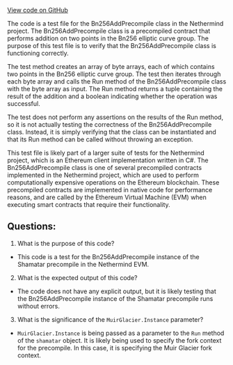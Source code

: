 [View code on GitHub](https://github.com/NethermindEth/nethermind/src/Nethermind/Nethermind.Evm.Test/BnAddPrecompileTests.cs)

The code is a test file for the Bn256AddPrecompile class in the Nethermind project. The Bn256AddPrecompile class is a precompiled contract that performs addition on two points in the Bn256 elliptic curve group. The purpose of this test file is to verify that the Bn256AddPrecompile class is functioning correctly.

The test method creates an array of byte arrays, each of which contains two points in the Bn256 elliptic curve group. The test then iterates through each byte array and calls the Run method of the Bn256AddPrecompile class with the byte array as input. The Run method returns a tuple containing the result of the addition and a boolean indicating whether the operation was successful.

The test does not perform any assertions on the results of the Run method, so it is not actually testing the correctness of the Bn256AddPrecompile class. Instead, it is simply verifying that the class can be instantiated and that its Run method can be called without throwing an exception.

This test file is likely part of a larger suite of tests for the Nethermind project, which is an Ethereum client implementation written in C#. The Bn256AddPrecompile class is one of several precompiled contracts implemented in the Nethermind project, which are used to perform computationally expensive operations on the Ethereum blockchain. These precompiled contracts are implemented in native code for performance reasons, and are called by the Ethereum Virtual Machine (EVM) when executing smart contracts that require their functionality.
## Questions: 
 1. What is the purpose of this code?
- This code is a test for the Bn256AddPrecompile instance of the Shamatar precompile in the Nethermind EVM.

2. What is the expected output of this code?
- The code does not have any explicit output, but it is likely testing that the Bn256AddPrecompile instance of the Shamatar precompile runs without errors.

3. What is the significance of the `MuirGlacier.Instance` parameter?
- `MuirGlacier.Instance` is being passed as a parameter to the `Run` method of the `shamatar` object. It is likely being used to specify the fork context for the precompile. In this case, it is specifying the Muir Glacier fork context.